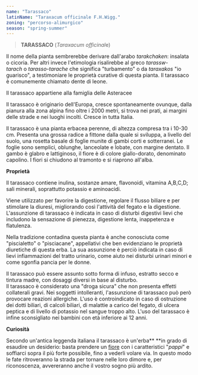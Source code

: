 ```yaml
---
name: "Tarassaco"
latinName: "Taraxacum officinale F.H.Wigg."
zoning: "percorso-alimurgico"
season: "spring-summer"
---
```


> **TARASSACO** (*Taraxacum officinal*e)

Il nome della pianta sembrerebbe derivare
dall'arabo *tarakchaken*: insalata o cicoria. Per altri invece
l'etimologia risalirebbe al
greco *tarassw-tarach* o *tarasso-tarache* che
significa "turbamento" o da *taraxakos* "io guarisco", a
testimoniare le proprietà curative di questa pianta. Il tarassaco è
comunemente chiamato dente di leone.

Il tarassaco appartiene alla famiglia delle Asteracee

Il tarassaco è originario dell'Europa, cresce spontaneamente ovunque,
dalla pianura alla zona alpina fino oltre i 2000 metri, si trova nei
prati, ai margini delle strade e nei luoghi incolti. Cresce in tutta
Italia.

Il tarassaco è una pianta erbacea perenne, di altezza compresa tra i
10-30 cm. Presenta una grossa radice a fittone dalla quale si sviluppa,
a livello del suolo, una rosetta basale di foglie munite di gambi corti
e sotterranei. Le foglie sono semplici, oblunghe, lanceolate e lobate,
con margine dentato. Il gambo è glabro e lattiginoso, il fiore è di
colore giallo-dorato, denominato capolino. I fiori si chiudono al
tramonto e si riaprono all\'alba.

**Proprietà**

Il tarassaco contiene inulina, sostanze amare, flavonoidi, vitamina
A,B,C,D; sali minerali, soprattutto potassio e aminoacidi.

Viene utilizzato per favorire la digestione, regolare il flusso biliare
e per stimolare la diuresi, migliorando così l\'attività del fegato e la
digestione. L\'assunzione di tarassaco è indicata in caso di disturbi
digestivi lievi che includono la sensazione di pienezza, digestione
lenta, inappetenza e flatulenza.

Nella tradizione contadina questa pianta è anche conosciuta come
\"piscialetto\" o \"pisciacane\", appellativi che ben evidenziano le
proprietà diuretiche di questa erba. La sua assunzione è perciò indicata
in caso di lievi infiammazioni del tratto urinario, come aiuto nei
disturbi urinari minori e come sgonfia pancia per le donne.

Il tarassaco può essere assunto sotto forma di infuso, estratto secco e
tintura madre, con dosaggi diversi in base al disturbo.\
Il tarassaco è considerato una \"droga sicura\" che non presenta effetti
collaterali gravi. Nei soggetti intolleranti, l\'assunzione di tarassaco
può però provocare reazioni allergiche. L\'uso è controindicato in caso
di ostruzione dei dotti biliari, di calcoli biliari, di malattie a
carico del fegato, di ulcera peptica e di livello di potassio nel sangue
troppo alto. L\'uso del tarassaco è infine sconsigliato nei bambini con
età inferiore ai 12 anni. 

**Curiosità**

Secondo un'antica leggenda italiana il tarassaco è
un'erba** **in grado di esaudire un desiderio: basta prendere
un [fiore](https://isolo.altervista.org/plumeria-il-fiore-profumato-che-guarisce-lanima/) con
i caratteristici "*pappi*" e soffiarci sopra il più forte
possibile, fino a vederli volare via. In questo modo le fate
ritroveranno la strada per tornare nelle loro dimore e, per
riconoscenza, avvereranno anche il vostro sogno più ardito.
